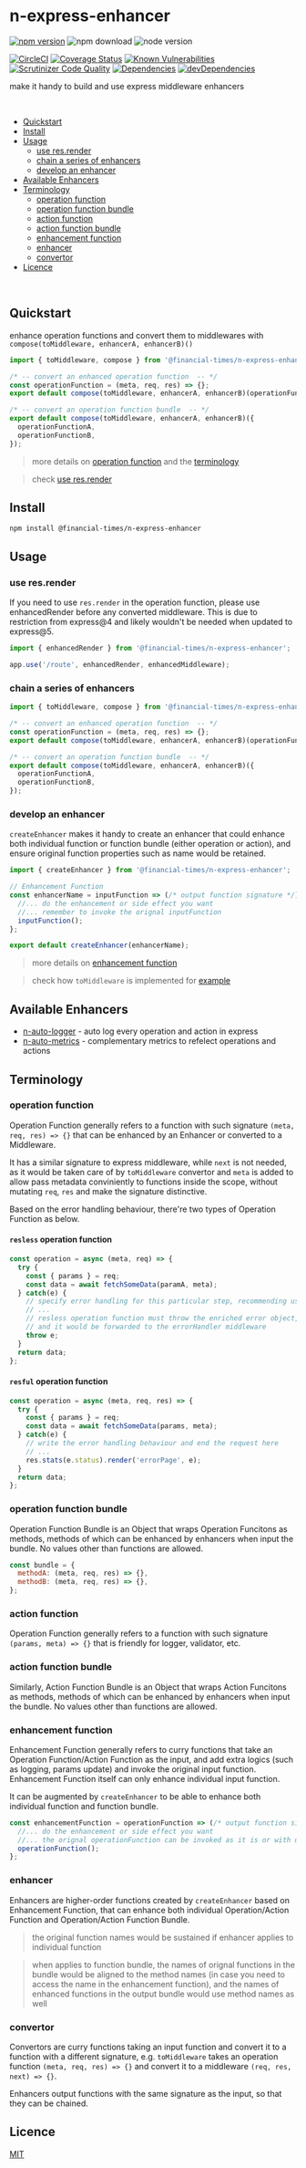 # n-express-enhancer 

[![npm version](https://badge.fury.io/js/%40financial-times%2Fn-express-enhancer.svg)](https://badge.fury.io/js/%40financial-times%2Fn-express-enhancer)
![npm download](https://img.shields.io/npm/dm/@financial-times/n-express-enhancer.svg)
![node version](https://img.shields.io/node/v/@financial-times/n-express-enhancer.svg)


[![CircleCI](https://circleci.com/gh/Financial-Times/n-express-enhancer.svg?style=shield)](https://circleci.com/gh/Financial-Times/n-express-enhancer)
[![Coverage Status](https://coveralls.io/repos/github/Financial-Times/n-express-enhancer/badge.svg?branch=master)](https://coveralls.io/github/Financial-Times/n-express-enhancer?branch=master)
[![Known Vulnerabilities](https://snyk.io/test/github/Financial-Times/n-express-enhancer/badge.svg)](https://snyk.io/test/github/Financial-Times/n-express-enhancer)
[![Scrutinizer Code Quality](https://scrutinizer-ci.com/g/Financial-Times/n-express-enhancer/badges/quality-score.png?b=master)](https://scrutinizer-ci.com/g/Financial-Times/n-express-enhancer/?branch=master)
[![Dependencies](https://david-dm.org/Financial-Times/n-express-enhancer.svg)](https://david-dm.org/Financial-Times/n-express-enhancer)
[![devDependencies](https://david-dm.org/Financial-Times/n-express-enhancer/dev-status.svg)](https://david-dm.org/Financial-Times/n-express-enhancer?type=dev)

make it handy to build and use express middleware enhancers

<br>

- [Quickstart](#quickstart)
- [Install](#install)
- [Usage](#usage)
  * [use res.render](#use-resrender)
  * [chain a series of enhancers](#chain-a-series-of-enhancers)
  * [develop an enhancer](#develop-an-enhancer)
- [Available Enhancers](#available-enhancers)
- [Terminology](#terminology)
  * [operation function](#operation-function)
  * [operation function bundle](#operation-function-bundle)
  * [action function](#action-function)
  * [action function bundle](#action-function-bundle)
  * [enhancement function](#enhancement-function)
  * [enhancer](#enhancer)
  * [convertor](#convertor)
- [Licence](#licence)

<br>

## Quickstart

enhance operation functions and convert them to middlewares with `compose(toMiddleware, enhancerA, enhancerB)()`

```js
import { toMiddleware, compose } from '@financial-times/n-express-enhancer';

/* -- convert an enhanced operation function  -- */
const operationFunction = (meta, req, res) => {};
export default compose(toMiddleware, enhancerA, enhancerB)(operationFunction);

/* -- convert an operation function bundle  -- */
export default compose(toMiddleware, enhancerA, enhancerB)({
  operationFunctionA,
  operationFunctionB,
});
```

> more details on [operation function](#operation-function) and the [terminology](#terminology)

> check [use res.render](#use-resrender)

## Install
```shell
npm install @financial-times/n-express-enhancer
```

## Usage

### use res.render
If you need to use `res.render` in the operation function, please use enhancedRender before any converted middleware. This is due to restriction from express@4 and likely wouldn't be needed when updated to express@5.

```js
import { enhancedRender } from '@financial-times/n-express-enhancer';

app.use('/route', enhancedRender, enhancedMiddleware);
```

### chain a series of enhancers
```js
import { toMiddleware, compose } from '@financial-times/n-express-enhancer';

/* -- convert an enhanced operation function  -- */
const operationFunction = (meta, req, res) => {};
export default compose(toMiddleware, enhancerA, enhancerB)(operationFunction);

/* -- convert an operation function bundle  -- */
export default compose(toMiddleware, enhancerA, enhancerB)({
  operationFunctionA,
  operationFunctionB,
});
```

### develop an enhancer

`createEnhancer` makes it handy to create an enhancer that could enhance both individual function or function bundle (either operation or action), and ensure original function properties such as name would be retained.
```js
import { createEnhancer } from '@financial-times/n-express-enhancer';

// Enhancement Function
const enhancerName = inputFunction => (/* output function signature */) => {
  //... do the enhancement or side effect you want
  //... remember to invoke the orignal inputFunction
  inputFunction();
};

export default createEnhancer(enhancerName);
```

> more details on [enhancement function](#enhancement-function)

> check how `toMiddleware` is implemented for [example](/src/convertor.js)

## Available Enhancers

* [n-auto-logger](https://github.com/financial-Times/n-auto-logger) - auto log every operation and action in express
* [n-auto-metrics](https://github.com/financial-Times/n-auto-metrics) - complementary metrics to refelect operations and actions


## Terminology

### operation function

Operation Function generally refers to a function with such signature `(meta, req, res) => {}` that can be enhanced by an Enhancer or converted to a Middleware. 

It has a similar signature to express middleware, while `next` is not needed, as it would be taken care of by `toMiddleware` convertor and `meta` is added to allow pass metadata conviniently to functions inside the scope, without mutating `req`, `res` and make the signature distinctive.

Based on the error handling behaviour, there're two types of Operation Function as below.

#### `resless` operation function

```js
const operation = async (meta, req) => {
  try {
    const { params } = req;
    const data = await fetchSomeData(paramA, meta);
  } catch(e) {
    // specify error handling for this particular step, recommending use `n-error`
    // ...
    // resless operation function must throw the enriched error object, 
    // and it would be forwarded to the errorHandler middleware
    throw e;
  }
  return data;
};
```

#### `resful` operation function

```js
const operation = async (meta, req, res) => {
  try {
    const { params } = req;
    const data = await fetchSomeData(params, meta);
  } catch(e) {
    // write the error handling behaviour and end the request here
    // ...
    res.stats(e.status).render('errorPage', e);
  }
  return data;
};
```

### operation function bundle

Operation Function Bundle is an Object that wraps Operation Funcitons as methods, methods of which can be enhanced by enhancers when input the bundle. No values other than functions are allowed.

```js
const bundle = {
  methodA: (meta, req, res) => {},
  methodB: (meta, req, res) => {},
};
```

### action function

Operation Function generally refers to a function with such signature `(params, meta) => {}` that is friendly for logger, validator, etc. 

### action function bundle

Similarly, Action Function Bundle is an Object that wraps Action Funcitons as methods, methods of which can be enhanced by enhancers when input the bundle. No values other than functions are allowed.

### enhancement function

Enhancement Function generally refers to curry functions that take an Operation Function/Action Function as the input, and add extra logics (such as logging, params update) and invoke the original input function. Enhancement Function itself can only enhance individual input function. 

It can be augmented by `createEnhancer` to be able to enhance both individual function and function bundle. 

```js
const enhancementFunction = operationFunction => (/* output function signature */) => {
  //... do the enhancement or side effect you want
  //... the orignal operationFunction can be invoked as it is or with updated params
  operationFunction();
};
```

### enhancer

Enhancers are higher-order functions created by `createEnhancer` based on Enhancement Function, that can enhance both individual Operation/Action Function and Operation/Action Function Bundle.

> the original function names would be sustained if enhancer applies to individual function

> when applies to function bundle, the names of orignal functions in the bundle would be aligned to the method names (in case you need to access the name in the enhancement function), and the names of enhanced functions in the output bundle would use method names as well

### convertor

Convertors are curry functions taking an input function and convert it to a function with a different signature, e.g. `toMiddleware` takes an operation function `(meta, req, res) => {}` and convert it to a middleware `(req, res, next) => {}`.

Enhancers output functions with the same signature as the input, so that they can be chained.

## Licence
[MIT](/LICENSE)
